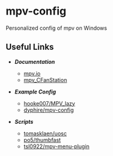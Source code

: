 # mpv-config
Personalized config of mpv on Windows

## Useful Links
* ***Documentation***
  - [mpv.io](https://mpv.io/manual/master/#options)
  - [mpv_CFanStation](https://hooke007.github.io/index.html)

* ***Example Config***
  - [hooke007/MPV_lazy](https://github.com/hooke007/MPV_lazy)
  - [dyphire/mpv-config](https://github.com/dyphire/mpv-config)

* ***Scripts***
  - [tomasklaen/uosc](https://github.com/tomasklaen/uosc)
  - [po5/thumbfast](https://github.com/po5/thumbfast)
  - [tsl0922/mpv-menu-plugin](https://github.com/tsl0922/mpv-menu-plugin)
